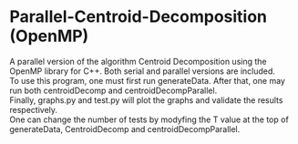 # Parallel-Centroid-Decomposition (OpenMP)
A parallel version of the algorithm Centroid Decomposition using the OpenMP library for C++.
Both serial and parallel versions are included.\
To use this program, one must first run generateData. After that, one may run both centroidDecomp and centroidDecompParallel.\
Finally, graphs.py and test.py will plot the graphs and validate the results respectively. \
One can change the number of tests by modyfing the T value at the top of generateData, CentroidDecomp and centroidDecompParallel. 
